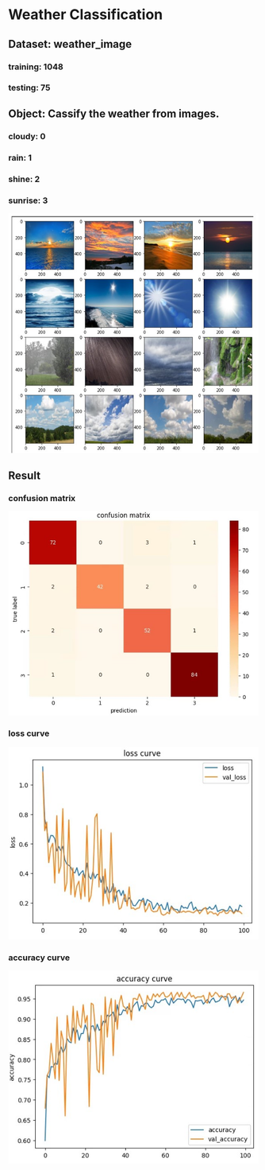 # Weather Classification

## Dataset: weather_image
### training: 1048
### testing: 75
## Object: Cassify the weather from images.
### cloudy: 0
### rain: 1
### shine: 2
### sunrise: 3
![image](img/weather_image.jpg)
## Result
### confusion matrix
![image](img/confusion_matrix.jpg)
### loss curve
![image](img/loss_curve.jpg)
### accuracy curve
![image](img/accuracy_curve.jpg)
